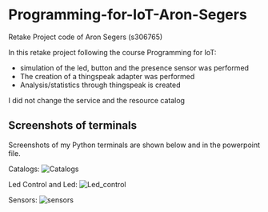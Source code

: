 # Programming-for-IoT-Aron-Segers
Retake Project code of Aron Segers (s306765)

In this retake project following the course Programming for IoT:
- simulation of the led, button and the presence sensor was performed
- The creation of a thingspeak adapter was performed
- Analysis/statistics through thingspeak is created

I did not change the service and the resource catalog

## Screenshots of terminals

Screenshots of my Python terminals are shown below and in the powerpoint file.

Catalogs:
![Catalogs](https://github.com/Ar149on/Programming-for-IoT-Aron-Segers/assets/137393414/ca22ac97-52f1-4ad6-bb17-2cd28862c951)

Led Control and Led:
![Led_control](https://github.com/Ar149on/Programming-for-IoT-Aron-Segers/assets/137393414/7f8b45a5-ca9c-4ff0-b390-42453ef416c1)

Sensors:
![sensors](https://github.com/Ar149on/Programming-for-IoT-Aron-Segers/assets/137393414/e593ce61-43a0-4014-a680-f694daf50d49)

